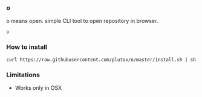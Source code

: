 ### o

o means open. simple CLI tool to open repository in browser.

```
o
```

### How to install

```
curl https://raw.githubusercontent.com/plutov/o/master/install.sh | sh
```

### Limitations

 - Works only in OSX
